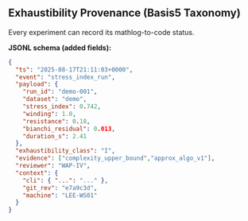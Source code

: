 ## Exhaustibility Provenance (Basis5 Taxonomy)

Every experiment can record its mathlog-to-code status.

**JSONL schema (added fields):**
```json
{
  "ts": "2025-08-17T21:11:03+0000",
  "event": "stress_index_run",
  "payload": {
    "run_id": "demo-001",
    "dataset": "demo",
    "stress_index": 0.742,
    "winding": 1.0,
    "resistance": 0.18,
    "bianchi_residual": 0.013,
    "duration_s": 2.41
  },
  "exhaustibility_class": "I",
  "evidence": ["complexity_upper_bound","approx_algo_v1"],
  "reviewer": "WAP-IV",
  "context": {
    "cli": { "...": "..." },
    "git_rev": "e7a9c3d",
    "machine": "LEE-WS01"
  }
}
